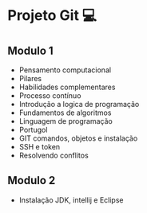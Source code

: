 #  Projeto Git :computer:

## Modulo 1

- Pensamento  computacional
- Pilares
- Habilidades complementares
- Processo contínuo
- Introdução a logica de programação
- Fundamentos de algoritmos
- Linguagem de programação
- Portugol
- GIT comandos, objetos e instalação
- SSH e token
- Resolvendo conflitos

## Modulo 2

- Instalação JDK, intellij e Eclipse


